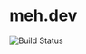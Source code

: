 # meh.dev

![Build Status](https://github.com/jspaetzel/meh.dev/workflows/CI/badge.svg?branch=master)
